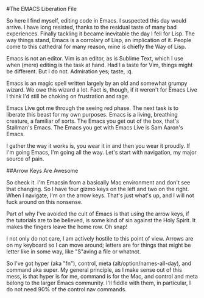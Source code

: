 #The EMACS Liberation File

So here I find myself, editing code in Emacs. I suspected this day would arrive. I have long resisted, thanks to the residual taste of many bad experiences. Finally tackling it became inevitable the day I fell for Lisp. The way things stand, Emacs is a corrolary of Lisp, an implication of it. People come to this cathedral for many reason, mine is chiefly the Way of Lisp. 


Emacs is not an editor. Vim is an editor, as is Sublime Text, which I use when (mere) editing is the task at hand. Had I a taste for Vim, things might be different. But I do not. Admiration yes; taste, :q. 

Emacs is an magic spell written largely by an old and somewhat grumpy wizard. We owe this wizard a lot. Fact is, though, if it weren't for Emacs Live I think I'd still be choking on frustration and rage. 


Emacs Live got me through the seeing red phase. The next task is to liberate this beast for my own purposes. Emacs is a living, breathing creature, a familiar of sorts. The Emacs you get out of the box, that's Stallman's Emacs. The Emacs you get with Emacs Live is Sam Aaron's Emacs. 

I gather the way it works is, you wear it in and then you wear it proudly. If I'm going Emacs, I'm going all the way. Let's start with navigation, my major source of pain.

##Arrow Keys Are Awesome

So check it. I'm Emacsin from a basically Mac environment and don't see that changing. So I have four gizmo keys on the left and two on the right. When I navigate, I'm on the arrow keys. That's just what's up, and I will not fuck around on this nonsense. 

Part of why I've avoided the cult of Emacs is that using the arrow keys, if the tutorials are to be believed, is some kind of sin against the Holy Spirit. It makes the fingers leave the home row. Oh snap! 

I not only do not care, I am actively hostile to this point of view. Arrows are on my keyboard so I can move around; letters are for things that might be letter like in some way, like "S"aving a file or whatnot. 

So I've got hyper (aka "fn"), control, meta (alt/option/names-all-day), and command aka super. My general principle, as I make sense out of this mess, is that hyper is for me, command is for the Mac, and control and meta belong to the larger Emacs community. I'll fiddle with them, in particular, I do not need 90% of the control nav commands.

